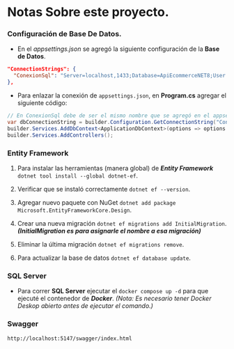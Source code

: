 # Notas Sobre este proyecto.

### Configuración de Base De Datos.

- En el _appsettings.json_ se agregó la siguiente configuración de la **Base de Datos**.

```json
"ConnectionStrings": {
  "ConexionSql": "Server=localhost,1433;Database=ApiEcommerceNET8;User ID=SA;Password=MyStrongPass123;TrustServerCertificate=true;MultipleActiveResultSets=true"
},
```

- Para enlazar la conexión de `appsettings.json`, en **Program.cs** agregar el siguiente código:

```csharp
// En ConexionSql debe de ser el mismo nombre que se agregó en el appsettings.json.
var dbConnectionString = builder.Configuration.GetConnectionString("ConexionSql");
builder.Services.AddDbContext<ApplicationDbContext>(options => options.UseSqlServer(dbConnectionString));
builder.Services.AddControllers();
```

### Entity Framework

1. Para instalar las herramientas (manera global) de **_Entity Framework_** `dotnet tool install --global dotnet-ef`.

2. Verificar que se instaló correctamente `dotnet ef --version`.

3. Agregar nuevo paquete con NuGet `dotnet add package Microsoft.EntityFrameworkCore.Design`.

4. Crear una nueva migración `dotnet ef migrations add InitialMigration`. **_(InitialMigration es para asignarle el nombre a esa migración)_**

5. Eliminar la última migración `dotnet ef migrations remove`.

6. Para actualizar la base de datos `dotnet ef database update`.

### SQL Server

- Para correr **SQL Server** ejecutar el `docker compose up -d` para que ejecuté el contenedor de **_Docker_**. _(Nota: Es necesario tener Docker Deskop abierto antes de ejecutar el comando.)_

### Swagger

```
http://localhost:5147/swagger/index.html
```
